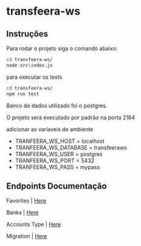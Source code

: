# transfeera-ws

## Instruções

Para rodar o projeto siga o comando abaixo:

```bash
cd transfeera-ws/
node src\index.js
```

para executar os tests

```bash
cd transfeera-ws/
npm run test
```

Banco de dados utilizado foi o postgres.

O projeto será executado por padrão na porta 2164

adicionar as variaveis de ambiente

- TRANFEERA_WS_HOST = localhost
- TRANFEERA_WS_DATABASE = transfeeraws
- TRANFEERA_WS_USER = postgres
- TRANFEERA_WS_PORT = 5432
- TRANFEERA_WS_PASS = mypass

## Endpoints Documentação

 Favorites | [Here](endpoints/favorites_endpoints.md)

 Banks | [Here](endpoints/banks_endpoints.md)

 Accounts Type | [Here](endpoints/accountsType_endpoints.md)

 Migration | [Here](endpoints/migration_endpoints.md)

